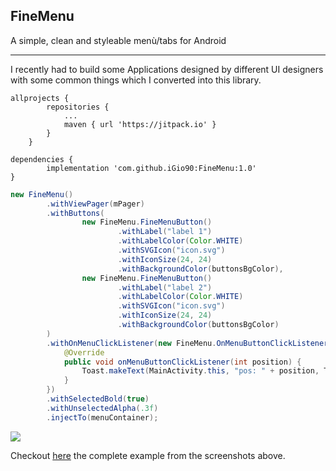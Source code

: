 ## FineMenu

A simple, clean and styleable menù/tabs for Android

--------

I recently had to build some Applications designed by different UI designers with some common things which I converted into this library.


```
allprojects {
		repositories {
			...
			maven { url 'https://jitpack.io' }
		}
	}
```

```
dependencies {
        implementation 'com.github.iGio90:FineMenu:1.0'
}
```

```java
new FineMenu()
        .withViewPager(mPager)
        .withButtons(
                new FineMenu.FineMenuButton()
                        .withLabel("label 1")
                        .withLabelColor(Color.WHITE)
                        .withSVGIcon("icon.svg")
                        .withIconSize(24, 24)
                        .withBackgroundColor(buttonsBgColor),
                new FineMenu.FineMenuButton()
                        .withLabel("label 2")
                        .withLabelColor(Color.WHITE)
                        .withSVGIcon("icon.svg")
                        .withIconSize(24, 24)
                        .withBackgroundColor(buttonsBgColor)
        )
        .withOnMenuClickListener(new FineMenu.OnMenuButtonClickListener() {
            @Override
            public void onMenuButtonClickListener(int position) {
                Toast.makeText(MainActivity.this, "pos: " + position, Toast.LENGTH_SHORT).show();
            }
        })
        .withSelectedBold(true)
        .withUnselectedAlpha(.3f)
        .injectTo(menuContainer);
```

![](https://media.giphy.com/media/ju0nHzCPuKov83MgOM/giphy.gif)

Checkout [here](https://github.com/iGio90/FineMenu/blob/master/finemenuexample/src/main/java/com/igio90/finemenuexample/MainActivity.java) the complete example from the screenshots above.